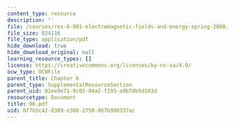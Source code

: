 ```yaml
---
content_type: resource
description: ''
file: /courses/res-6-001-electromagnetic-fields-and-energy-spring-2008/8f7b5c420309e3802750867b900337ac_06.pdf
file_size: 824116
file_type: application/pdf
hide_download: true
hide_download_original: null
learning_resource_types: []
license: https://creativecommons.org/licenses/by-nc-sa/4.0/
ocw_type: OCWFile
parent_title: Chapter 6
parent_type: SupplementalResourceSection
parent_uid: 01ee9e71-9c02-84a2-f293-a9b7db5d103d
resourcetype: Document
title: 06.pdf
uid: 8f7b5c42-0309-e380-2750-867b900337ac
---
```

